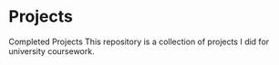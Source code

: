 # Projects
Completed Projects
This repository is a collection of projects I did for university coursework.
